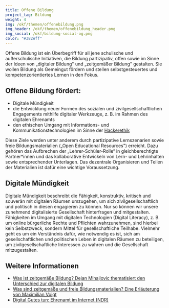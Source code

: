 ```yaml
---
title: Offene Bildung
project_tag: Bildung
weight: 4
img: /okf/themen/offenebildung.png
img_header: /okf/themen/offenebildung_header.png
img_social: /okf/bildung-social-og.png
color: "#382eff"
---
```


Offene Bildung ist ein Überbegriff für all jene schulische und außerschulische Initiativen, die Bildung partizipativ, offen sowie im Sinne der Ideen von „digitaler Bildung" und „zeitgemäßer Bildung" gestalten. Sie wollen Bildung als Gemeingut fördern und stellen selbstgesteuertes und kompetenzorientiertes Lernen in den Fokus. 

<!--more-->

## Offene Bildung fördert: 

* Digitale Mündigkeit  
* die Entwicklung neuer Formen des sozialen und zivilgesellschaftlichen Engagements mithilfe digitaler Werkzeuge, z. B. im Rahmen des digitalen Ehrenamts
* den ethischen Umgang mit Informations- und Kommunikationstechnologien im Sinne der [Hackerethik](https://www.ccc.de/hackerethics)

Diese Ziele werden unter anderem durch partizipative Lernszenarien sowie freie Bildungsmaterialien („Open Educational Resources") erreicht. Dazu gehören das Aufbrechen der „Lehrer-Schüler-Rolle“ in gleichberechtigte Partner*innen und das kollaborative Entwickeln von Lern- und Lehrinhalten sowie entsprechender Unterlagen. Das dezentrale Organisieren und Teilen der Materialien ist dafür eine wichtige Voraussetzung. 

## Digitale Mündigkeit

Digitale Mündigkeit beschreibt die Fähigkeit, konstruktiv, kritisch und souverän mit digitalen Räumen umzugehen, um sich zivilgesellschaftlich und politisch in diesen engagieren zu können. Nur so können wir unsere zunehmend digitalisierte Gesellschaft hinterfragen und mitgestalten. Fähigkeiten im Umgang mit digitalen Technologien (Digital Literacy), z. B. um online bürgerliche Rechte und Pflichten wahrzunehmen, sind hierbei kein Selbstzweck, sondern Mittel für gesellschaftliche Teilhabe. Vielmehr geht es um ein Verständnis dafür, wie notwendig es ist, sich am gesellschaftlichen und politischen Leben in digitalen Räumen zu beteiligen, um zivilgesellschaftliche Interessen zu wahren und die Gesellschaft mitzugestalten. 


## Weitere Informationen

* [Was ist zeitgemäße Bildung? Dejan Mihajlovic thematisiert den Unterschied zur digitalen Bildung](https://mihajlovicfreiburg.com/2017/09/08/was-ist-zeitgemaesse-bildung)
* [Was sind zeitgemäße und freie Bildungsmaterialien? Eine Erläuterung von Maximilian Voigt](https://edulabs.de/blog/gute-Open-Educational-Resources-und-zeitgem%C3%A4%C3%9Fe-Bildungsmaterialien)
* [Digital Gutes tun: Ehrenamt im Internet (NDR)](https://www.ndr.de/nachrichten/netzwelt/Digital-Gutes-tun-Ehrenamt-im-Internet,digitalesehrenamt101.html) 